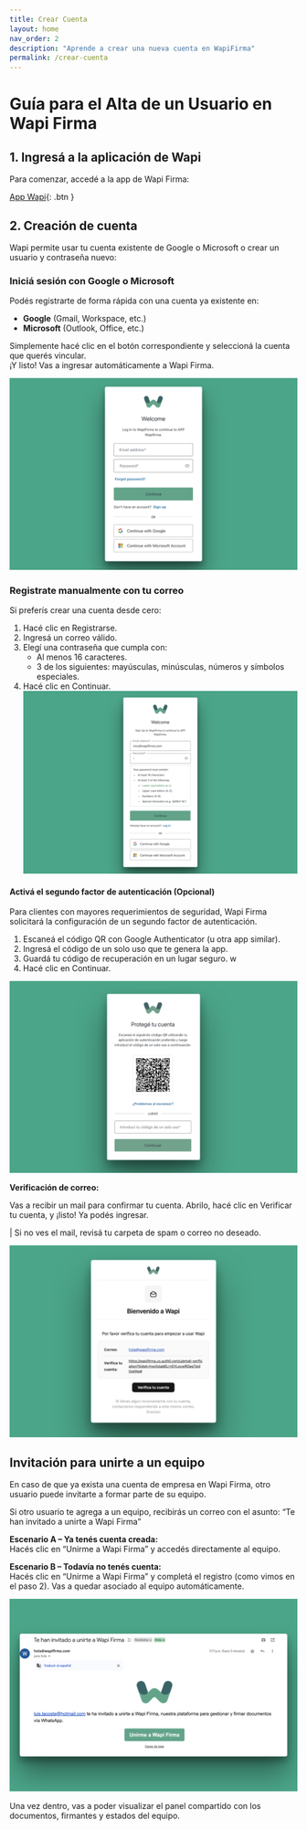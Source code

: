 ```yaml
---
title: Crear Cuenta
layout: home
nav_order: 2
description: "Aprende a crear una nueva cuenta en WapiFirma"
permalink: /crear-cuenta
---
```


# Guía para el Alta de un Usuario en Wapi Firma


## 1. Ingresá a la aplicación de Wapi

Para comenzar, accedé a la app de Wapi Firma:  

[App Wapi](https://app.wapifirma.com){: .btn }


## 2. Creación de cuenta

Wapi permite usar tu cuenta existente de Google o Microsoft o crear un usuario y contraseña nuevo:

### Iniciá sesión con Google o Microsoft

Podés registrarte de forma rápida con una cuenta ya existente en:

- **Google** (Gmail, Workspace, etc.)
- **Microsoft** (Outlook, Office, etc.)

Simplemente hacé clic en el botón correspondiente y seleccioná la cuenta que querés vincular.  
 ¡Y listo\! Vas a ingresar automáticamente a Wapi Firma.

 ![alt text](<assets/images/crear-cuenta/img1.png>)


### Registrate manualmente con tu correo

Si preferís crear una cuenta desde cero:  
1. Hacé clic en Registrarse.  
2. Ingresá un correo válido.  
3. Elegí una contraseña que cumpla con:  
   - Al menos 16 caracteres.  
   - 3 de los siguientes: mayúsculas, minúsculas, números y símbolos especiales.  
4. Hacé clic en Continuar.
![alt text](<assets/images/crear-cuenta/img2.png>)

#### Activá el segundo factor de autenticación (Opcional)

Para clientes con mayores requerimientos de seguridad, Wapi Firma solicitará la configuración de un segundo factor de autenticación.

1. Escaneá el código QR con Google Authenticator (u otra app similar).  
2. Ingresá el código de un solo uso que te genera la app.  
3. Guardá tu código de recuperación en un lugar seguro.  w
4. Hacé clic en Continuar.

![alt text](<assets/images/crear-cuenta/img3.png>)

**Verificación de correo:**

Vas a recibir un mail para confirmar tu cuenta. Abrilo, hacé clic en Verificar tu cuenta, y ¡listo\! Ya podés ingresar.

| Si no ves el mail, revisá tu carpeta de spam o correo no deseado.

![alt text](<assets/images/crear-cuenta/img4.png>)

## Invitación para unirte a un equipo

En caso de que ya exista una cuenta de empresa en Wapi Firma, otro usuario puede invitarte a formar parte de su equipo. 

Si otro usuario te agrega a un equipo, recibirás un correo con el asunto: “Te han invitado a unirte a Wapi Firma”

**Escenario A – Ya tenés cuenta creada:**  
Hacés clic en “Unirme a Wapi Firma” y accedés directamente al equipo.

**Escenario B – Todavía no tenés cuenta:**  
Hacés clic en “Unirme a Wapi Firma” y completá el registro (como vimos en el paso 2). Vas a quedar asociado al equipo automáticamente.

![alt text](<assets/images/crear-cuenta/img5.png>)

Una vez dentro, vas a poder visualizar el panel compartido con los documentos, firmantes y estados del equipo.

